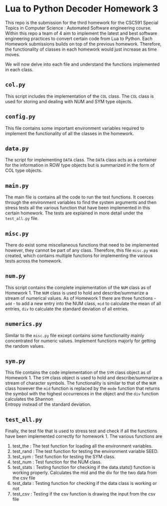 # Lua to Python Decoder Homework 3
This repo is the submission for the third homework for the CSC591 Special Topics in Computer Science : Automated Software
engineering course. Within this repo a team of 4 aim to implement the latest and best software 
engineering practices to convert certain code from Lua to Python. Each Homework submissions
builds on top of the previous homework. Therefore, the functionality of classes in each 
homework would just increase as time moves.   

We will now delve into each file and understand the functions implemented in each class. 


## `col.py`
This script includes the implementation of the `COL` class. The `COL` class is used for storing and dealing with NUM 
and SYM type objects. 

## `config.py`
This file contains some important environment variables required to implement the 
functionality of all the classes in the homework.

## `data.py`
The script for implementing `DATA` class. The `DATA` class acts as a container for the information in 
ROW type objects but is summarized in the form of COL type objects.

## `main.py`
The main file is contains all the code to run the test functions. It coerces through 
the environment variables to find the system arguments and then stress tests all the 
various function that have been implemented in this certain homework. The tests
are explained in more detail under the `test_all.py` file.

## `misc.py`
There do exist some miscellaneous functions that need to be implemented however, they cannot 
be part of any class. Therefore, this file `misc.py` was created, which contains multiple functions 
for implementing the various tests across the homework. 

## `num.py`
This script contains the complete implementation of the `NUM` class as of Homework 1. The `NUM` class is used
to hold and describe/summarize a stream of numerical values. As of Homework 1 there are three functions - `add` - to add 
a new entry into the NUM class, `mid` to calculate the mean of all entries, `div` to calculate the standard deviation 
of all entries. 

## `numerics.py`
Similar to the `misc.py` file except contains some functionality mainly concentrated for numeric values. Implement
functions majorly for getting the random values. 

## `sym.py`
This file contains the code implementation of the `SYM` class object as of Homework 1. The `SYM` class object is used
to hold and describe/summarize a stream of character symbols. The functionality is similar to that of the 
`NUM` class however the `mid` function is replaced by the `mode` function that returns the 
symbol with the highest occurrences in the object and the `div` function calculates the Shannon  
Entropy instead of the standard deviation. 

## `test_all.py`
Finally, the test file that is used to stress test and check if all the functions have been implemented correctly
for homework 1. The various functions are
1. test_the : The test function for loading all the environment variables. 
2. test_rand : The test function for testing the environment variable SEED.
3. test_sym : Test function for testing the SYM class.
4. test_num : Test function for the NUM class. 
5. test_stats : Testing function for checking if the data.stats() function is working properly. 
Calculates the mid and the div for the two data from the csv file
6. test_data : Testing function for checking if the data class is working or not
7. test_csv : Testing if the csv function is drawing the input from the csv file
